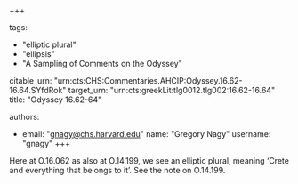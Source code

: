 +++

tags:
- "elliptic plural"
- "ellipsis"
- "A Sampling of Comments on the Odyssey"

citable_urn: "urn:cts:CHS:Commentaries.AHCIP:Odyssey.16.62-16.64.SYfdRok"
target_urn: "urn:cts:greekLit:tlg0012.tlg002:16.62-16.64"
title: "Odyssey 16.62-64"

authors:
- email: "gnagy@chs.harvard.edu"
  name: "Gregory Nagy"
  username: "gnagy"
+++

<p>Here at O.16.062 as also at O.14.199, we see an elliptic plural, meaning ‘Crete and everything that belongs to it’. See the note on O.14.199.  </p>